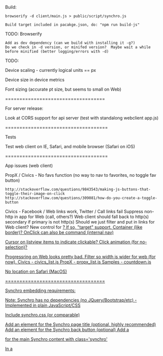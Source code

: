 Build:

    browserify -d client/main.js > public/script/synchro.js

    Build target included in pacakge.json, do: "npm run build-js"

TODO: Browserify

    Add as dev dependency (can we build with installing it -g?)
    Do we check in -d version, or minifed version?  Maybe wait a while before minified (better logging/errors with -d)

TODO:

Device scaling - currently logical units == px

Device size in device metrics

Font sizing (accurate pt size, but seems to small on Web)

===================================

For server release:

Look at CORS support for api server (test with standalong webclient app.js)

====================================

Tests

  Test web client on IE, Safari, and mobile browser (Safari on iOS)

====================================

App issues (web client)

  PropX / Civics - No favs function (no way to nav to favorites, no toggle fav button)

    http://stackoverflow.com/questions/9843543/making-js-buttons-that-toggle-their-image-on-click
    http://stackoverflow.com/questions/309081/how-do-you-create-a-toggle-button


  Civics - Facebook / Web links work, Twitter / Call links fail
    Suppress non-http in app for Web (call, others?)
    Web client should fall back to http(s) secondary if primary is not http(s)
    Should we just filter and put in links for Web client?  New control for <a href>?  If so, "target" support.  Container (like border)?  OnClick can also be command (internal nav)

  Cursor on listview items to indicate clickable?  Click animation (for no-selection)?

  Progressring on Web looks pretty bad.  Filter so width is wider for web (for now).
    Civics - civics_list.js
    PropX - propx_list.js
    Samples - countdown.js

  No location on Safari (MacOS)

===================================

Synchro embedding requirements:

Note: Synchro has no dependencies (no JQuery/Bootstrap/etc) - Implemented in plain JavaScript/CSS

Include synchro.css (or comparable)

Add an element for the Synchro page title (optional, highly recommended)
Add an element for the Synchro back button (optional)
Add a <div> for the main Synchro content with class='synchro'

In a <script> tag, implement the following named function:

    function SynchroInit(synchro)
    {
        // If you have an element for Synchro "bacK", when it is activated call: synchro.goBack();

        var synchroApp =
        {
            endpoint: "", // required
            container: null, // div element for Synchro page contents - required
            onSetPageTitle = function(title) // optional
            {

            },
            onSetBackEnabled = function(isEnabled) // optional
            {

            },
            onMessageBox = function(messageBox, execCommand) // optional
            {

            },
            logConfig: {}, // optional, developer setting
        }

        return synchroApp;
    }

Include synchro.js
